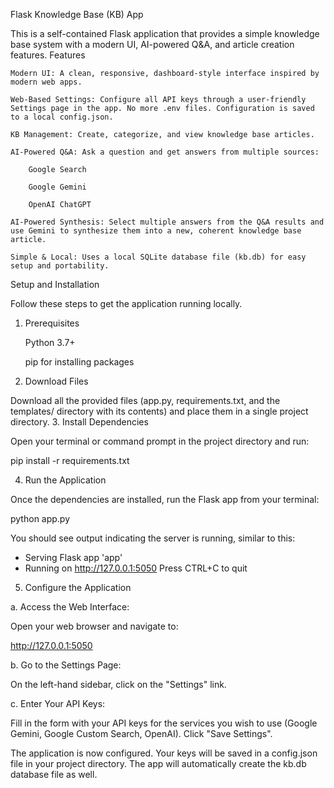 Flask Knowledge Base (KB) App

This is a self-contained Flask application that provides a simple knowledge base system with a modern UI, AI-powered Q&A, and article creation features.
Features

    Modern UI: A clean, responsive, dashboard-style interface inspired by modern web apps.

    Web-Based Settings: Configure all API keys through a user-friendly Settings page in the app. No more .env files. Configuration is saved to a local config.json.

    KB Management: Create, categorize, and view knowledge base articles.

    AI-Powered Q&A: Ask a question and get answers from multiple sources:

        Google Search

        Google Gemini

        OpenAI ChatGPT

    AI-Powered Synthesis: Select multiple answers from the Q&A results and use Gemini to synthesize them into a new, coherent knowledge base article.

    Simple & Local: Uses a local SQLite database file (kb.db) for easy setup and portability.

Setup and Installation

Follow these steps to get the application running locally.
1. Prerequisites

    Python 3.7+

    pip for installing packages

2. Download Files

Download all the provided files (app.py, requirements.txt, and the templates/ directory with its contents) and place them in a single project directory.
3. Install Dependencies

Open your terminal or command prompt in the project directory and run:

pip install -r requirements.txt

4. Run the Application

Once the dependencies are installed, run the Flask app from your terminal:

python app.py

You should see output indicating the server is running, similar to this:

* Serving Flask app 'app'
* Running on http://127.0.0.1:5050
Press CTRL+C to quit

5. Configure the Application

a. Access the Web Interface:

Open your web browser and navigate to:

http://127.0.0.1:5050

b. Go to the Settings Page:

On the left-hand sidebar, click on the "Settings" link.

c. Enter Your API Keys:

Fill in the form with your API keys for the services you wish to use (Google Gemini, Google Custom Search, OpenAI). Click "Save Settings".

The application is now configured. Your keys will be saved in a config.json file in your project directory. The app will automatically create the kb.db database file as well.